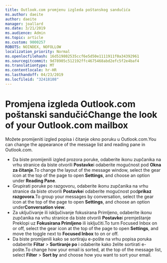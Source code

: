 ```yaml
---
title: Outlook.com promjenu izgleda poštanskog sandučića
ms.author: daeite
author: daeite
manager: joallard
ms.date: 3/21/2019
ms.audience: Admin
ms.topic: article
ms.custom: 9000257
ROBOTS: NOINDEX, NOFOLLOW
localization_priority: Normal
ms.openlocfilehash: 16d519802535ccf6e5d50e1111911f0a34392961
ms.sourcegitcommit: 9d78905c512192ffc4675468abd2efc5f2e4baf4
ms.translationtype: MT
ms.contentlocale: hr-HR
ms.lasthandoff: 04/23/2019
ms.locfileid: "32418108"
---
```

# <a name="change-the-look-of-your-outlookcom-mailbox"></a><span data-ttu-id="b5f99-102">Promjena izgleda Outlook.com poštanski sandučić</span><span class="sxs-lookup"><span data-stu-id="b5f99-102">Change the look of your Outlook.com mailbox</span></span>

<span data-ttu-id="b5f99-103">Možete promijeniti izgled popisa i čitanje okno poruku u Outlook.com.</span><span class="sxs-lookup"><span data-stu-id="b5f99-103">You can change the appearance of the message list and reading pane in Outlook.com.</span></span>

- <span data-ttu-id="b5f99-104">Da biste promijenili izgled prozora poruke, odaberite ikonu zupčanika na vrhu stranice da biste otvorili **Postavke**i odaberite mogućnost pod **Okna za čitanje**.</span><span class="sxs-lookup"><span data-stu-id="b5f99-104">To change the layout of the message window, select the gear icon at the top of the page to open **Settings**, and choose an option under **Reading Pane**.</span></span>
- <span data-ttu-id="b5f99-105">Grupirati poruke po razgovoru, odaberite ikonu zupčanika na vrhu stranice da biste otvorili **Postavke**i odaberite mogućnost pod**prikaz razgovora**.</span><span class="sxs-lookup"><span data-stu-id="b5f99-105">To group your messages by conversation, select the gear icon at the top of the page to open **Settings**, and choose an option under**Conversation view**.</span></span>
- <span data-ttu-id="b5f99-106">Za uključivanje ili isključivanje fokusirana Primljeno, odaberite ikonu zupčanika na vrhu stranice da biste otvorili **Postavke**i premještanje Preklopi uz **Fokusirana Primljeno** ili isključiti.</span><span class="sxs-lookup"><span data-stu-id="b5f99-106">To turn Focused Inbox on or off, select the gear icon at the top of the page to open **Settings**, and move the toggle next to **Focused Inbox** to on or off.</span></span>
- <span data-ttu-id="b5f99-107">Da biste promijenili kako se sortiraju e-pošte na vrhu popisa poruka odaberite **Filtar** > **Sortiranje po** i odaberite kako želite sortirati e-pošte.</span><span class="sxs-lookup"><span data-stu-id="b5f99-107">To change how your email is sorted, at the top of the message list, select **Filter** > **Sort by** and choose how you want to sort your email.</span></span>